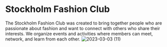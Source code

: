 # Stockholm Fashion Club
The Stockholm Fashion Club was created to bring together people who are passionate about fashion and want to connect with others who share their interests. We organize events and activities where members can meet, network, and learn from each other.
![2023-03-03 (11)](https://user-images.githubusercontent.com/121928390/222636774-186cb44a-e04b-47fc-84e0-0714ae34b6a0.png)
